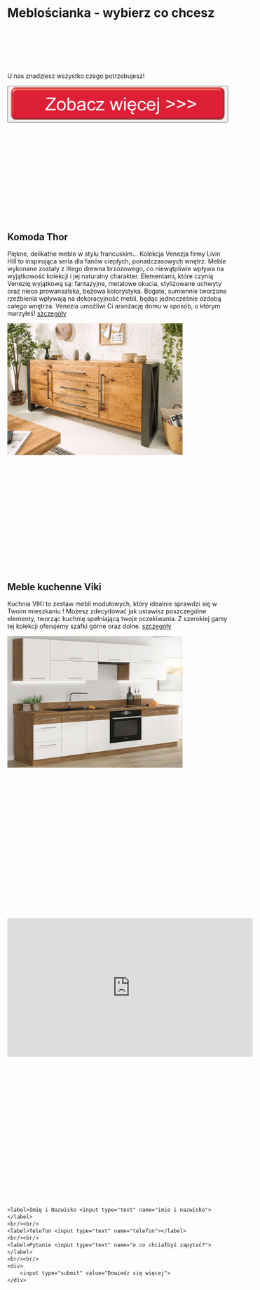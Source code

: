 <html lang="pl">

<head> 
<meta charset="utf-8" />
<title>Sklep meblowy</title>
<meta name="description" content="najlepsze meble">

</head>

<body>

<h1>Meblościanka - wybierz co chcesz</h1>

<br/>
<br/>
<br/>
<br/>
<br/>


<p> U nas znadziesz wszystko czego potrzebujesz! </p>

<button><img src="pobrane.png" alt=""></button> 


<br/>
<br/>
<br/>
<br/>
<br/>
<br/>
<br/>
<br/>
<br/>
<br/>
<br/>
<br/>

<h2> Komoda Thor</h2>
<p>Piękne, delikatne meble w stylu francuskim… Kolekcja Venezja firmy Livin Hill to inspirująca seria dla fanów ciepłych, ponadczasowych wnętrz. Meble wykonane zostały z litego drewna brzozowego, co niewątpliwie wpływa na wyjątkowość kolekcji i jej naturalny charakter. Elementami, które czynią Venezię wyjątkową są: fantazyjne, metalowe okucia, stylizowane uchwyty oraz nieco prowansalska, beżowa kolorystyka. Bogate, sumiennie tworzone rzeźbienia wpływają na dekoracyjność mebli, będąc jednocześnie ozdobą całego wnętrza. Venezia umożliwi Ci aranżację domu w sposób, o którym marzyłeś!
    <a href="https://www.mirjan24.pl/komody/12462-komoda-nowoczesna-empire.html">szczegóły</a>
</p>
<img style="height: 300px;width: 400px;" src="komoda.jpg">


<br/>
<br/>
<br/>
<br/>
<br/>
<br/>
<br/>
<br/>
<br/>
<br/>
<br/>
<br/>
<br/>
<br/>
<br/>
<br/>

<h2> Meble kuchenne Viki</h2>
<p>Kuchnia VIKI to zestaw mebli modułowych, który idealnie sprawdzi się w Twoim mieszkaniu !
    Możesz zdecydować jak ustawisz poszczególne elementy, tworząc kuchnię spełniającą twoje oczekiwania.
    Z szerokiej gamy tej kolekcji oferujemy szafki górne oraz dolne.
    <a href="https://bromarkt.pl/product-pol-1370-Meble-kuchenne-VIKI-1.html">szczegóły</a>
</p>
<img style="height: 300px;width: 400px;" src="kuchnia.jpg">



<br/>
<br/>
<br/>
<br/>
<br/>
<br/>
<br/>
<br/>
<br/>
<br/>
<br/>
<br/>
<br/>
<br/>
<br/>
<br/>

<br/>
<br/>
<br/>
<br/>
<br/>
<iframe width="560" height="315" src="https://www.youtube.com/embed/wb2TGZ7k3ls" title="YouTube video player" frameborder="0" allow="accelerometer; autoplay; clipboard-write; encrypted-media; gyroscope; picture-in-picture" allowfullscreen></iframe>
<br/>
<br/>
<br/>
<br/>
<br/>
<br/>
<br/>
<br/>
<br/>
<br/>
<br/>
<br/>
<br/>
<br/>
<br/>
<br/>
<br/>
<br/>
<br/>
<br/>
<div>

    <label>Imię i Nazwisko <input type="text" name="imie i nazwisko"> </label>
    <br/><br/>
    <label>Telefon <input type="text" name="telefon"></label>
    <br/><br/>
    <label>Pytanie <input type="text" name="o co chciałbyś zapytać?"> </label> 
    <br/><br/>
    <div>
        <input type="submit" value="Dowiedz się więcej">
    </div>

</div>

<br/>
<br/>
<br/>
<br/>
<br/>
<br/>
<br/>
<br/>
<br/>
<br/>
<br/>
<br/>
</body>

</html>
